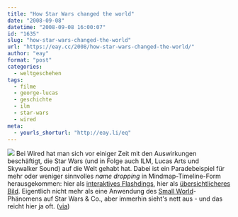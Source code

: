 ```yaml
---
title: "How Star Wars changed the world"
date: "2008-09-08"
datetime: "2008-09-08 16:00:07"
id: "1635"
slug: "how-star-wars-changed-the-world"
url: "https://eay.cc/2008/how-star-wars-changed-the-world/"
author: "eay"
format: "post"
categories:
  - weltgeschehen
tags:
  - filme
  - george-lucas
  - geschichte
  - ilm
  - star-wars
  - wired
meta:
  - yourls_shorturl: "http://eay.li/eq"
---
```


![](/uploads/2008/starwarsinfluence.gif) Bei Wired hat man sich vor einiger Zeit mit den Auswirkungen beschäftigt, die Star Wars (und in Folge auch ILM, Lucas Arts und Skywalker Sound) auf die Welt gehabt hat. Dabei ist ein Paradebeispiel für mehr oder weniger sinnvolles _name dropping_ in Mindmap-Timeline-Form herausgekommen: hier als [interaktives Flashdings](http://www.wired.com/wired/archive/13.05/starwars.html), hier als [übersichtlicheres Bild](http://www.kottke.org/plus/misc/images/star-wars-influence-map.gif). Eigentlich nicht mehr als eine Anwendung des [Small World](http://de.wikipedia.org/wiki/Kleine-Welt-Ph%C3%A4nomen)\-Phänomens auf Star Wars & Co., aber immerhin sieht's nett aus - und das reicht hier ja oft. ([via](http://starwarsblog.starwars.com/index.php/2008/09/05/star-wars-influence-map/))
